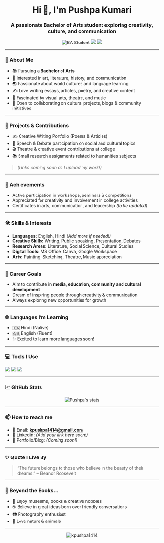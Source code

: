 <h1 align="center">Hi 👋, I'm Pushpa Kumari</h1>
<h3 align="center">A passionate Bachelor of Arts student exploring creativity, culture, and communication</h3>

<p align="center">
  <img src="https://img.shields.io/badge/Student-B.A-blue" alt="BA Student"/>
  <img src="https://img.shields.io/badge/Focus-Humanities-orange"/>
  <img src="https://img.shields.io/badge/Location-India-green"/>
</p>

---

### 🌱 About Me

- 📚 Pursuing a **Bachelor of Arts**
- 💬 Interested in art, literature, history, and communication
- 🌏 Passionate about world cultures and language learning
- ✍️ Love writing essays, articles, poetry, and creative content
- 🎨 Fascinated by visual arts, theatre, and music
- 🤝 Open to collaborating on cultural projects, blogs & community initiatives

---

### 🧩 Projects & Contributions

- ✍️ Creative Writing Portfolio (Poems & Articles)
- 🎤 Speech & Debate participation on social and cultural topics
- 🎬 Theatre & creative event contributions at college
- 📚 Small research assignments related to humanities subjects  
> *(Links coming soon as I upload my work!)*

---

### 🏅 Achievements

- Active participation in workshops, seminars & competitions
- Appreciated for creativity and involvement in college activities
- Certificates in arts, communication, and leadership *(to be updated)*

---

### 🛠️ Skills & Interests

- **Languages:** English, Hindi *(Add more if needed!)*
- **Creative Skills:** Writing, Public speaking, Presentation, Debates
- **Research Areas:** Literature, Social Science, Cultural Studies
- **Digital Tools:** MS Office, Canva, Google Workspace
- **Arts:** Painting, Sketching, Theatre, Music appreciation

---

### 🎯 Career Goals

- Aim to contribute in **media, education, community and cultural development**
- Dream of inspiring people through creativity & communication
- Always exploring new opportunities for growth

---

### 🌐 Languages I’m Learning

- 🇮🇳 Hindi (Native)
- 🇬🇧 English (Fluent)
- ✨ Excited to learn more languages soon!

---

### 💻 Tools I Use

<p align="left">
  <img src="https://img.shields.io/badge/MS%20Office-0078D4?style=for-the-badge&logo=microsoftoffice&logoColor=white"/>
  <img src="https://img.shields.io/badge/Canva-00C4CC?style=for-the-badge&logo=canva&logoColor=white"/>
  <img src="https://img.shields.io/badge/Google%20Workspace-F4B400?style=for-the-badge&logo=google&logoColor=white"/>
</p>

---

### 📈 GitHub Stats

<p align="center">
  <img src="https://github-readme-stats.vercel.app/api?username=kpushpa1414&show_icons=true&theme=radical" alt="Pushpa's stats"/>
</p>

---

### 📫 How to reach me

- 📩 Email: **kpushpa1414@gmail.com**
- 🔗 LinkedIn: *(Add your link here soon!)*
- 📝 Portfolio/Blog: *(Coming soon!)*

---

### ✨ Quote I Live By

> “The future belongs to those who believe in the beauty of their dreams.” – Eleanor Roosevelt

---

### 🎉 Beyond the Books…

- 🌸 Enjoy museums, books & creative hobbies  
- ☕ Believe in great ideas born over friendly conversations  
- 📷 Photography enthusiast  
- 🐾 Love nature & animals  

---

<p align="center">
  <img src="https://komarev.com/ghpvc/?username=kpushpa1414&label=Profile%20views&color=0e75b6&style=flat" alt="kpushpa1414" />
</p>

